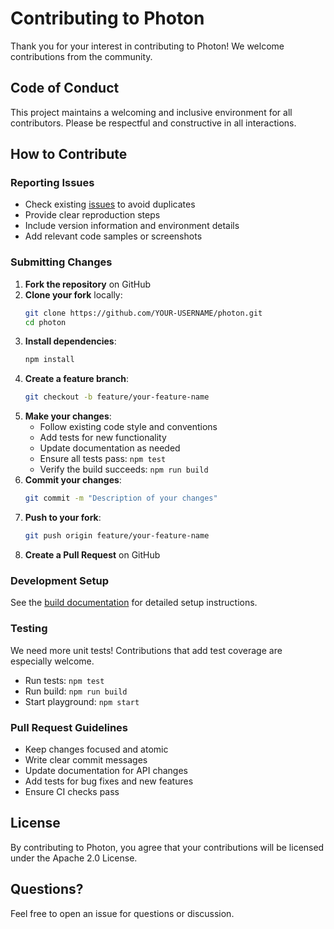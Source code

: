 # Contributing to Photon

Thank you for your interest in contributing to Photon! We welcome contributions from the community.

## Code of Conduct

This project maintains a welcoming and inclusive environment for all contributors. Please be respectful and constructive in all interactions.

## How to Contribute

### Reporting Issues

* Check existing [issues](https://github.com/mwhite454/photon/issues) to avoid duplicates
* Provide clear reproduction steps
* Include version information and environment details
* Add relevant code samples or screenshots

### Submitting Changes

1. **Fork the repository** on GitHub
2. **Clone your fork** locally:
   ```bash
   git clone https://github.com/YOUR-USERNAME/photon.git
   cd photon
   ```
3. **Install dependencies**:
   ```bash
   npm install
   ```
4. **Create a feature branch**:
   ```bash
   git checkout -b feature/your-feature-name
   ```
5. **Make your changes**:
   * Follow existing code style and conventions
   * Add tests for new functionality
   * Update documentation as needed
   * Ensure all tests pass: `npm test`
   * Verify the build succeeds: `npm run build`
6. **Commit your changes**:
   ```bash
   git commit -m "Description of your changes"
   ```
7. **Push to your fork**:
   ```bash
   git push origin feature/your-feature-name
   ```
8. **Create a Pull Request** on GitHub

### Development Setup

See the [build documentation](https://github.com/mwhite454/photon/wiki/Contributors-Build) for detailed setup instructions.

### Testing

We need more unit tests! Contributions that add test coverage are especially welcome.

* Run tests: `npm test`
* Run build: `npm run build`
* Start playground: `npm start`

### Pull Request Guidelines

* Keep changes focused and atomic
* Write clear commit messages
* Update documentation for API changes
* Add tests for bug fixes and new features
* Ensure CI checks pass

## License

By contributing to Photon, you agree that your contributions will be licensed under the Apache 2.0 License.

## Questions?

Feel free to open an issue for questions or discussion.
